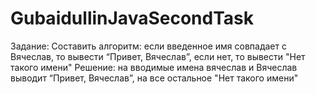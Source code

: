 # GubaidullinJavaSecondTask
Задание: Составить алгоритм: если введенное имя совпадает с Вячеслав, то вывести “Привет, Вячеслав”, если нет, то вывести "Нет такого имени"
Решение: на вводимые имена вячеслав и Вячеслав выводит “Привет, Вячеслав”, на все остальное "Нет такого имени"
